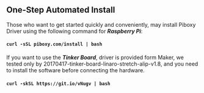 ## One-Step Automated Install
Those who want to get started quickly and conveniently, may install Piboxy Driver using the following command for ***Raspberry Pi***:

#### `curl -sSL piboxy.com/install | bash`

If you want to use the ***Tinker Board***, driver is provided form Maker, we tested only by 20170417-tinker-board-linaro-stretch-alip-v1.8, and you need to install the software before connecting the hardware.

#### `curl -skSL https://git.io/vNugv | bash`
